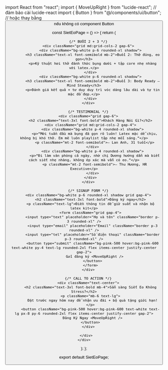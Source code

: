 import React from "react";
import { MoveUpRight } from "lucide-react"; // đảm bảo cài lucide-react
import { Button } from "@/components/ui/button"; // hoặc thay bằng <button> nếu không có component Button

const SietEoPage = () => {
  return (
    <div className="bg-gradient-to-b from-pink-100 to-white min-h-screen py-12 px-4 md:px-12">
      <div className="max-w-5xl mx-auto grid gap-12">

        {/* BUỔI 2 + 3 */}
        <div className="grid md:grid-cols-2 gap-6">
          <div className="bg-white p-6 rounded-xl shadow">
            <h3 className="text-xl font-semibold mb-2">Buổi 2: Thở đúng, eo gọn</h3>
            <p>Kỹ thuật hơi thở đánh thức bụng dưới + tập core nhẹ nhàng với latex.</p>
          </div>
          <div className="bg-white p-6 rounded-xl shadow">
            <h3 className="text-xl font-semibold mb-2">Buổi 3: Body Ready – Mind Steady</h3>
            <p>Đánh giá kết quả + tư duy duy trì vóc dáng lâu dài và tự tin mặc đồ đẹp.</p>
          </div>
        </div>

        {/* TESTIMONIAL */}
        <div className="grid gap-6">
          <h2 className="text-3xl font-bold">Khách Hàng Nói Gì?</h2>
          <div className="grid md:grid-cols-2 gap-4">
            <div className="bg-white p-4 rounded-xl shadow">
              <p>“Mới tuần đầu mà bụng đã gọn rõ luôn! Latex mặc dễ chịu, không bị khó thở. Em mê luôn playlist tập nhẹ mỗi sáng.”</p>
              <p className="mt-2 font-semibold">– Lan Anh, 31 tuổi</p>
            </div>
            <div className="bg-white p-4 rounded-xl shadow">
              <p>“Đi làm văn phòng cả ngày, nhờ chị Dương hướng dẫn mà biết cách siết nhẹ nhàng, không ép xác mà vẫn có eo.”</p>
              <p className="mt-2 font-semibold">– Thu Hương, HR Executive</p>
            </div>
          </div>
        </div>

        {/* SIGNUP FORM */}
        <div className="bg-white p-6 rounded-xl shadow grid gap-4">
          <h2 className="text-3xl font-bold">Đăng ký ngay</h2>
          <p className="text-lg">Điền thông tin để giữ suất và nhận bộ latex kit</p>
          <form className="grid gap-4">
            <input type="text" placeholder="Họ và tên" className="border p-3 rounded-xl" />
            <input type="email" placeholder="Email" className="border p-3 rounded-xl" />
            <input type="tel" placeholder="Số điện thoại" className="border p-3 rounded-xl" />
            <button type="submit" className="bg-pink-500 hover:bg-pink-600 text-white py-4 text-lg rounded-2xl flex items-center justify-center gap-2">
              Gửi đăng ký <MoveUpRight />
            </button>
          </form>
        </div>

        {/* CALL TO ACTION */}
        <div className="text-center">
          <h2 className="text-3xl font-bold mb-4">Sẵn sàng Siết Eo Không Stress?</h2>
          <p className="mb-6 text-lg">
            Đặt trước ngay hôm nay để nhận ưu đãi + bộ quà tặng giới hạn!
          </p>
          <button className="bg-pink-500 hover:bg-pink-600 text-white text-lg px-8 py-6 rounded-2xl flex items-center justify-center gap-2">
            Đăng Ký Ngay <MoveUpRight />
          </button>
        </div>

      </div>
    </div>
  );
};

export default SietEoPage;
